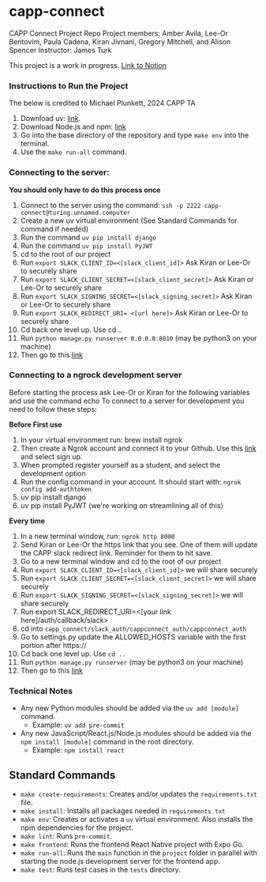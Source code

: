 # capp-connect
CAPP Connect Project Repo
Project members: Amber Avila, Lee-Or Bentovim, Paula Cadena, Kiran Jivnani, Gregory Mitchell, and Alison Spencer
Instructor: James Turk

This project is a work in progress. [Link to Notion](https://www.notion.so/Projects-Tasks-1d50e856f08380bdb819cc3870547466)

### Instructions to Run the Project

The below is credited to Michael Plunkett, 2024 CAPP TA

1. Download uv: [link](https://docs.astral.sh/uv/).
2. Download Node.js and npm: [link](https://docs.npmjs.com/downloading-and-installing-node-js-and-npm)
3. Go into the base directory of the repository and type `make env` into the terminal.
4. Use the `make run-all` command.

### Connecting to the server:
 **You should only have to do this process once**
1. Connect to the server using the command: `ssh -p 2222 capp-connect@turing.unnamed.computer`
2. Create a new uv virtual environment (See Standard Commands for command if needed)
4. Run the command `uv pip install django`
5. Run the command `uv pip install PyJWT`
6. cd to the root of our project
7. Run `export SLACK_CLIENT_ID=<[slack_client_id]>` Ask Kiran or Lee-Or to securely share
8. Run `export SLACK_CLIENT_SECRET=<[slack_client_secret]>` Ask Kiran or Lee-Or to securely share
9. Run `export SLACK_SIGNING_SECRET=<[slack_signing_secret]>` Ask Kiran or Lee-Or to securely share
10. Run `export SLACK_REDIRECT_URI= <[url here]>` Ask Kiran or Lee-Or to securely share
11. Cd back one level up. Use cd ..
12. Run `python manage.py runserver 0.0.0.0:8010` (may be python3 on your machine)
13. Then go to this [link](https://capp-connect.unnamed.computer/auth/login/slack/)


### Connecting to a ngrock development server
Before starting the process ask Lee-Or or Kiran for the following variables and
use the command echo
To connect to a server for development you need to follow these steps:

**Before First use**
1. In your virtual environment run: brew install ngrok
2. Then create a Ngrok account and connect it to your Github. Use this [link](https://ngrok.com/) and select
  sign up.
3. When prompted register yourself as a student, and select the development option
4. Run the config command in your account. It should start with: `ngrok config add-authtoken`
5. uv pip install django
6. uv pip install PyJWT (we're working on streamlining all of this)


**Every time**
1. In a new terminal window, run: `ngrok http 8000`
2. Send Kiran or Lee-Or the https link that you see. One of them will update the
  CAPP slack redirect link. Reminder for them to hit save.
3. Go to a new terminal window and cd to the root of our project
4. Run `export SLACK_CLIENT_ID=<[slack_client_id]>` we will share securely
5. Run `export SLACK_CLIENT_SECRET=<[slack_client_secret]>` we will share securely
6. Run `export SLACK_SIGNING_SECRET=<[slack_signing_secret]>` we will share securely
7. Run export SLACK_REDIRECT_URI=<[your link here]/auth/callback/slack>
8. cd into `capp_connect/slack_auth/cappconnect_auth/cappconnect_auth`
10. Go to settings.py update the ALLOWED_HOSTS variable with the first portion after https://
11. Cd back one level up. Use `cd ..`
12. Run `python manage.py runserver` (may be python3 on your machine)
13. Then go to this [link](http://127.0.0.1:8000/auth/login/slack/)

### Technical Notes
- Any new Python modules should be added via the `uv add [module]` command.
  - Example: `uv add pre-commit`
- Any new JavaScript/React.js/Node.js modules should be added via the `npm install [module]` command in the root directory.
  - Example: `npm install react`

## Standard Commands
- `make create-requirements`: Creates and/or updates the `requirements.txt` file.
- `make install`: Installs all packages needed in `requirements.txt`
- `make env`: Creates or activates a `uv` virtual environment. Also installs the npm dependencies for the project.
- `make lint`: Runs `pre-commit`.
- `make frontend`: Runs the frontend React Native project with Expo Go.
- `make run-all`: Runs the `main` function in the `project` folder in parallel with starting the node.js development server for the frontend app.
- `make test`: Runs test cases in the `tests` directory.
